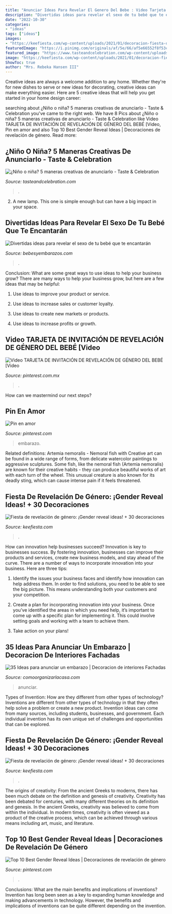 ```yaml
---
title: "Anunciar Ideas Para Revelar El Genero Del Bebe : Video Tarjeta De Invitación De Revelación De Género Del Bebé [video"
description: "Divertidas ideas para revelar el sexo de tu bebé que te encantarán"
date: "2022-10-30"
categories:
- "ideas"
tags: ["ideas"]
images:
- "https://keefiesta.com/wp-content/uploads/2021/01/decoracion-fiesta-de-revelacion-de-genero-3.jpg"
featuredImage: "https://i.pinimg.com/originals/af/5e/66/af5e66552f8f53c5042e2a108d36d825.jpg"
featured_image: "https://www.tasteandcelebration.com/wp-content/uploads/2018/04/Pinterest-4.jpg"
image: "https://keefiesta.com/wp-content/uploads/2021/01/decoracion-fiesta-de-revelacion-de-genero-3-300x300.jpg"
ShowToc: true
author: "Mrs. Rebeka Hansen III"
---
```



Creative ideas are always a welcome addition to any home. Whether they're for new dishes to serve or new ideas for decorating, creative ideas can make everything easier. Here are 5 creative ideas that will help you get started in your home design career: 

	

		
searching about ¿Niño o niña? 5 maneras creativas de anunciarlo - Taste &amp; Celebration you've came to the right web. We have 8 Pics about ¿Niño o niña? 5 maneras creativas de anunciarlo - Taste &amp; Celebration like Video TARJETA DE INVITACIÓN DE REVELACIÓN DE GÉNERO DEL BEBÉ [Video, Pin en amor and also Top 10 Best Gender Reveal Ideas | Decoraciones de revelación de género. Read more:
		
    
## ¿Niño O Niña? 5 Maneras Creativas De Anunciarlo - Taste &amp; Celebration

<img loading=lazy src="https://www.tasteandcelebration.com/wp-content/uploads/2018/04/Pinterest-4.jpg" onerror="this.onerror=null;this.src='https://tse1.mm.bing.net/th?id=OIP.4jpo1HeCuKUDJg9m3pI3CgHaJ4&amp;pid=15.1';" alt="¿Niño o niña? 5 maneras creativas de anunciarlo - Taste &amp; Celebration">

_Source: tasteandcelebration.com_

>. 

	

2. A new lamp. This one is simple enough but can have a big impact in your space.

    
## Divertidas Ideas Para Revelar El Sexo De Tu Bebé Que Te Encantarán

<img loading=lazy src="https://bebesyembarazos.com/wp-content/uploads/2019/02/revelar-el-sexo-5.jpg" onerror="this.onerror=null;this.src='https://tse1.mm.bing.net/th?id=OIP._hkfUni2SJ7eZhfNzJTERgHaE5&amp;pid=15.1';" alt="Divertidas ideas para revelar el sexo de tu bebé que te encantarán">

_Source: bebesyembarazos.com_

>. 

	

Conclusion: What are some great ways to use ideas to help your business grow?
There are many ways to help your business grow, but here are a few ideas that may be helpful:
1. Use ideas to improve your product or service.

2. Use ideas to increase sales or customer loyalty.

3. Use ideas to create new markets or products.

4. Use ideas to increase profits or growth.

    
## Video TARJETA DE INVITACIÓN DE REVELACIÓN DE GÉNERO DEL BEBÉ [Video

<img loading=lazy src="https://i.pinimg.com/736x/e2/17/19/e21719c6119140527344d8264d80bf16.jpg" onerror="this.onerror=null;this.src='https://tse2.mm.bing.net/th?id=OIP.CzVgdk57DvPwWvt29jtWjgHaNK&amp;pid=15.1';" alt="Video TARJETA DE INVITACIÓN DE REVELACIÓN DE GÉNERO DEL BEBÉ [Video">

_Source: pinterest.com.mx_

>. 

	

How can we mastermind our next steps?

    
## Pin En Amor

<img loading=lazy src="https://i.pinimg.com/736x/35/6d/36/356d36cec62915e35b1141f0bfc4f616.jpg" onerror="this.onerror=null;this.src='https://tse3.mm.bing.net/th?id=OIP.kHnMJfXCLea5s0VeualWEgHaK6&amp;pid=15.1';" alt="Pin en amor">

_Source: pinterest.com_

>embarazo. 

	

Related definitions: Artemia nemoralis - Nemoral fish with
Creative art can be found in a wide range of forms, from delicate watercolor paintings to aggressive sculptures. Some fish, like the nemoral fish (Artemia nemoralis) are known for their creative habits - they can produce beautiful works of art with each turn of the wheel. This unusual creature is also known for its deadly sting, which can cause intense pain if it feels threatened.

    
## Fiesta De Revelación De Género: ¡Gender Reveal Ideas! + 30 Decoraciones

<img loading=lazy src="https://keefiesta.com/wp-content/uploads/2021/01/decoracion-fiesta-de-revelacion-de-genero-3-300x300.jpg" onerror="this.onerror=null;this.src='https://tse3.mm.bing.net/th?id=OIP.a8SL2-mPgGBUycBmiUPx2QAAAA&amp;pid=15.1';" alt="Fiesta de revelación de género: ¡Gender reveal ideas! + 30 decoraciones">

_Source: keefiesta.com_

>. 

	

How can innovation help businesses succeed?
Innovation is key to businesses success. By fostering innovation, businesses can improve their products and services, create new business models, and stay ahead of the curve. There are a number of ways to incorporate innovation into your business. Here are three tips:
1. Identify the issues your business faces and identify how innovation can help address them. In order to find solutions, you need to be able to see the big picture. This means understanding both your customers and your competition.

2. Create a plan for incorporating innovation into your business. Once you’ve identified the areas in which you need help, it’s important to come up with a specific plan for implementing it. This could involve setting goals and working with a team to achieve them.

3. Take action on your plans!

    
## 35 Ideas Para Anunciar Un Embarazo | Decoracion De Interiores Fachadas

<img loading=lazy src="http://comoorganizarlacasa.com/wp-content/uploads/2017/05/35-ideas-anunciar-embarazo-36.jpg" onerror="this.onerror=null;this.src='https://tse4.mm.bing.net/th?id=OIP.NRd8kr8GQ-9-U32X_VilwAHaEK&amp;pid=15.1';" alt="35 Ideas para anunciar un embarazo | Decoracion de interiores Fachadas">

_Source: comoorganizarlacasa.com_

>anunciar. 

	

Types of Invention: How are they different from other types of technology?
Inventions are different from other types of technology in that they often help solve a problem or create a new product. Invention ideas can come from many sources, including students, businesses, and government. Each individual invention has its own unique set of challenges and opportunities that can be explored.

    
## Fiesta De Revelación De Género: ¡Gender Reveal Ideas! + 30 Decoraciones

<img loading=lazy src="https://keefiesta.com/wp-content/uploads/2021/01/decoracion-fiesta-de-revelacion-de-genero-3.jpg" onerror="this.onerror=null;this.src='https://tse1.mm.bing.net/th?id=OIP.qx5jUWmDnRDYTW7p3XsBGQHaHa&amp;pid=15.1';" alt="Fiesta de revelación de género: ¡Gender reveal ideas! + 30 decoraciones">

_Source: keefiesta.com_

>. 

	

The origins of creativity: From the ancient Greeks to moderns, there has been much debate on the definition and genesis of creativity.
Creativity has been debated for centuries, with many different theories on its definition and genesis. In the ancient Greeks, creativity was believed to come from within the individual. In modern times, creativity is often viewed as a product of the creative process, which can be achieved through various means including art, music, and literature.

    
## Top 10 Best Gender Reveal Ideas | Decoraciones De Revelación De Género

<img loading=lazy src="https://i.pinimg.com/originals/af/5e/66/af5e66552f8f53c5042e2a108d36d825.jpg" onerror="this.onerror=null;this.src='https://tse4.mm.bing.net/th?id=OIP.3z7K3IjVPJj8G3bD1_ULMQHaH1&amp;pid=15.1';" alt="Top 10 Best Gender Reveal Ideas | Decoraciones de revelación de género">

_Source: pinterest.com_

>. 

	

Conclusions: What are the main benefits and implications of inventions?
Invention has long been seen as a key to expanding human knowledge and making advancements in technology. However, the benefits and implications of inventions can be quite different depending on the invention.

